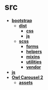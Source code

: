 <!-- generated by markdown-notes-tree -->

# src

<!-- optional markdown-notes-tree directory description starts here -->

<!-- optional markdown-notes-tree directory description ends here -->

- [**bootstrap**](bootstrap)
    - [**dist**](bootstrap/dist)
        - [**css**](bootstrap/dist/css)
        - [**js**](bootstrap/dist/js)
    - [**scss**](bootstrap/scss)
        - [**forms**](bootstrap/scss/forms)
        - [**helpers**](bootstrap/scss/helpers)
        - [**mixins**](bootstrap/scss/mixins)
        - [**utilities**](bootstrap/scss/utilities)
        - [**vendor**](bootstrap/scss/vendor)
- [**js**](js)
- [**Owl Carousel 2**](owl-carousel)
    - [**assets**](owl-carousel/assets)
